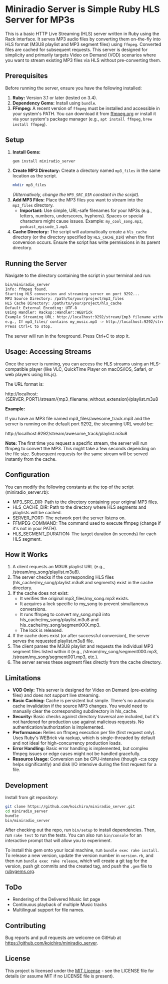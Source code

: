 # Miniradio Server is Simple Ruby HLS Server for MP3s
This is a basic HTTP Live Streaming (HLS) server written in Ruby using the Rack interface. It serves MP3 audio files by converting them on-the-fly into HLS format (M3U8 playlist and MP3 segment files) using `ffmpeg`. Converted files are cached for subsequent requests.
This server is designed for simplicity and primarily targets Video on Demand (VOD) scenarios where you want to stream existing MP3 files via HLS without pre-converting them.

## Prerequisites
Before running the server, ensure you have the following installed:
1.  **Ruby:** Version 3.1 or later (tested on 3.4).
2.  **Dependency Gems:** Install using `bundle`.
3.  **FFmpeg:** A recent version of `ffmpeg` must be installed and accessible in your system's PATH. You can download it from [ffmpeg.org](https://ffmpeg.org/) or install it via your system's package manager (e.g., `apt install ffmpeg`, `brew install ffmpeg`).
## Setup
1.  **Install Gems:**
    ```bash
    gem install miniradio_server
    ```
2.  **Create MP3 Directory:** Create a directory named `mp3_files` in the same location as the script.
    ```bash
    mkdir mp3_files
    ```
    *(Alternatively, change the `MP3_SRC_DIR` constant in the script).*
3.  **Add MP3 Files:** Place the MP3 files you want to stream into the `mp3_files` directory.
    *   **Important:** Use simple, URL-safe filenames for your MP3s (e.g., letters, numbers, underscores, hyphens). Spaces or special characters might cause issues. Example: `my_cool_song.mp3`, `podcast_episode_1.mp3`.
4.  **Cache Directory:** The script will automatically create a `hls_cache` directory (or the directory specified by `HLS_CACHE_DIR`) when the first conversion occurs. Ensure the script has write permissions in its parent directory.

## Running the Server
Navigate to the directory containing the script in your terminal and run:

```bash
bin/miniradio_server
Info: ffmpeg found.
Starting HLS conversion and streaming server on port 9292...
MP3 Source Directory: /path/to/your/project/mp3_files
HLS Cache Directory: /path/to/your/project/hls_cache
Default External Encoding: UTF-8
Using Handler: Rackup::Handler::WEBrick
Example Streaming URL: http://localhost:9292/stream/{mp3_filename_without_extension}/playlist.m3u8
e.g., If mp3_files/ contains my_music.mp3 -> http://localhost:9292/stream/my_music/playlist.m3u8
Press Ctrl+C to stop.
```

The server will run in the foreground. Press Ctrl+C to stop it.

## Usage: Accessing Streams

Once the server is running, you can access the HLS streams using an HLS-compatible player (like VLC, QuickTime Player on macOS/iOS, Safari, or web players using hls.js).

The URL format is:

http\://localhost:{SERVER\_PORT}/stream/{mp3\_filename\_without\_extension}/playlist.m3u8

**Example:**

If you have an MP3 file named mp3\_files/awesome\_track.mp3 and the server is running on the default port 9292, the streaming URL would be:

http\://localhost:9292/stream/awesome\_track/playlist.m3u8

**Note:** The first time you request a specific stream, the server will run ffmpeg to convert the MP3. This might take a few seconds depending on the file size. Subsequent requests for the same stream will be served instantly from the cache.

## Configuration

You can modify the following constants at the top of the script (miniradio\_server.rb):

- MP3\_SRC\_DIR: Path to the directory containing your original MP3 files.
- HLS\_CACHE\_DIR: Path to the directory where HLS segments and playlists will be cached.
- SERVER\_PORT: The network port the server listens on.
- FFMPEG\_COMMAND: The command used to execute ffmpeg (change if it's not in your PATH).
- HLS\_SEGMENT\_DURATION: The target duration (in seconds) for each HLS segment.

## How it Works

1. A client requests an M3U8 playlist URL (e.g., /stream/my\_song/playlist.m3u8).
2. The server checks if the corresponding HLS files (hls\_cache/my\_song/playlist.m3u8 and segments) exist in the cache directory.
3. If the cache does not exist:
   - It verifies the original mp3\_files/my\_song.mp3 exists.
   - It acquires a lock specific to my\_song to prevent simultaneous conversions.
   - It runs ffmpeg to convert my\_song.mp3 into hls\_cache/my\_song/playlist.m3u8 and hls\_cache/my\_song/segmentXXX.mp3.
   - The lock is released.
4. If the cache does exist (or after successful conversion), the server serves the requested playlist.m3u8 file.
5. The client parses the M3U8 playlist and requests the individual MP3 segment files listed within it (e.g., /stream/my\_song/segment000.mp3, /stream/my\_song/segment001.mp3, etc.).
6. The server serves these segment files directly from the cache directory.

## Limitations

- **VOD Only:** This server is designed for Video on Demand (pre-existing files) and does not support live streaming.
- **Basic Caching:** Cache is persistent but simple. There's no automatic cache invalidation if the source MP3 changes. You would need to manually clear the corresponding subdirectory in hls\_cache.
- **Security:** Basic checks against directory traversal are included, but it's not hardened for production use against malicious requests. No authentication/authorization is implemented.
- **Performance:** Relies on ffmpeg execution per file (first request only). Uses Ruby's WEBrick via rackup, which is single-threaded by default and not ideal for high-concurrency production loads.
- **Error Handling:** Basic error handling is implemented, but complex ffmpeg issues or edge cases might not be handled gracefully.
- **Resource Usage:** Conversion can be CPU-intensive (though -c:a copy helps significantly) and disk I/O intensive during the first request for a file.


## Development

Install from git repository:

```bash
git clone https://github.com/koichiro/miniradio_server.git
cd miniradio_server
bundle
bin/miniradio_server
```

After checking out the repo, run `bin/setup` to install dependencies. Then, run `rake test` to run the tests. You can also run `bin/console` for an interactive prompt that will allow you to experiment.

To install this gem onto your local machine, run `bundle exec rake install`. To release a new version, update the version number in `version.rb`, and then run `bundle exec rake release`, which will create a git tag for the version, push git commits and the created tag, and push the `.gem` file to [rubygems.org](https://rubygems.org).

## ToDo

* Rendering of the Delivered Music list page
* Continuous playback of multiple Music tracks
* Multilingual support for file names.

## Contributing

Bug reports and pull requests are welcome on GitHub at https://github.com/koichiro/miniradio_server.

## License

This project is licensed under the [MIT License](https://opensource.org/licenses/MIT) - see the LICENSE file for details (or assume MIT if no LICENSE file is present).

